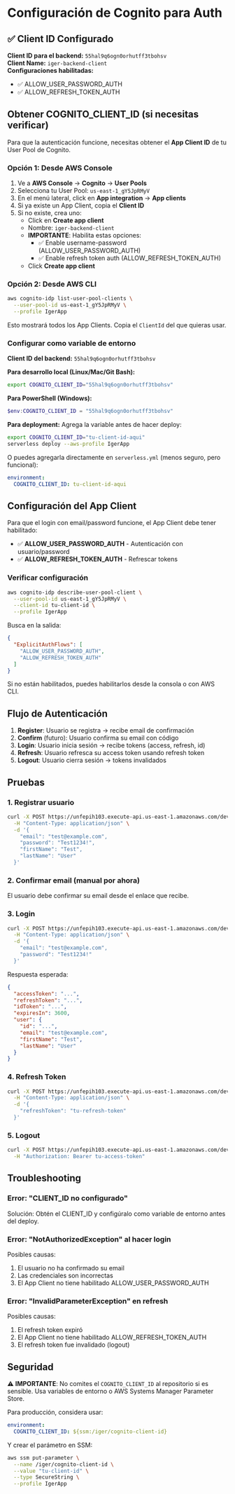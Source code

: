 # Configuración de Cognito para Auth

## ✅ Client ID Configurado

**Client ID para el backend:** `55hal9q6ogn0orhutff3tbohsv`  
**Client Name:** `iger-backend-client`  
**Configuraciones habilitadas:**
- ✅ ALLOW_USER_PASSWORD_AUTH
- ✅ ALLOW_REFRESH_TOKEN_AUTH

## Obtener COGNITO_CLIENT_ID (si necesitas verificar)

Para que la autenticación funcione, necesitas obtener el **App Client ID** de tu User Pool de Cognito.

### Opción 1: Desde AWS Console

1. Ve a **AWS Console** → **Cognito** → **User Pools**
2. Selecciona tu User Pool: `us-east-1_gY5JpRMyV`
3. En el menú lateral, click en **App integration** → **App clients**
4. Si ya existe un App Client, copia el **Client ID**
5. Si no existe, crea uno:
   - Click en **Create app client**
   - Nombre: `iger-backend-client`
   - **IMPORTANTE**: Habilita estas opciones:
     - ✅ Enable username-password (ALLOW_USER_PASSWORD_AUTH)
     - ✅ Enable refresh token auth (ALLOW_REFRESH_TOKEN_AUTH)
   - Click **Create app client**

### Opción 2: Desde AWS CLI

```bash
aws cognito-idp list-user-pool-clients \
  --user-pool-id us-east-1_gY5JpRMyV \
  --profile IgerApp
```

Esto mostrará todos los App Clients. Copia el `ClientId` del que quieras usar.

### Configurar como variable de entorno

**Client ID del backend:** `55hal9q6ogn0orhutff3tbohsv`

**Para desarrollo local (Linux/Mac/Git Bash):**
```bash
export COGNITO_CLIENT_ID="55hal9q6ogn0orhutff3tbohsv"
```

**Para PowerShell (Windows):**
```powershell
$env:COGNITO_CLIENT_ID = "55hal9q6ogn0orhutff3tbohsv"
```

**Para deployment:**
Agrega la variable antes de hacer deploy:
```bash
export COGNITO_CLIENT_ID="tu-client-id-aqui"
serverless deploy --aws-profile IgerApp
```

O puedes agregarla directamente en `serverless.yml` (menos seguro, pero funcional):

```yaml
environment:
  COGNITO_CLIENT_ID: tu-client-id-aqui
```

## Configuración del App Client

Para que el login con email/password funcione, el App Client debe tener habilitado:

- ✅ **ALLOW_USER_PASSWORD_AUTH** - Autenticación con usuario/password
- ✅ **ALLOW_REFRESH_TOKEN_AUTH** - Refrescar tokens

### Verificar configuración

```bash
aws cognito-idp describe-user-pool-client \
  --user-pool-id us-east-1_gY5JpRMyV \
  --client-id tu-client-id \
  --profile IgerApp
```

Busca en la salida:
```json
{
  "ExplicitAuthFlows": [
    "ALLOW_USER_PASSWORD_AUTH",
    "ALLOW_REFRESH_TOKEN_AUTH"
  ]
}
```

Si no están habilitados, puedes habilitarlos desde la consola o con AWS CLI.

## Flujo de Autenticación

1. **Register**: Usuario se registra → recibe email de confirmación
2. **Confirm** (futuro): Usuario confirma su email con código
3. **Login**: Usuario inicia sesión → recibe tokens (access, refresh, id)
4. **Refresh**: Usuario refresca su access token usando refresh token
5. **Logout**: Usuario cierra sesión → tokens invalidados

## Pruebas

### 1. Registrar usuario

```bash
curl -X POST https://unfepih103.execute-api.us-east-1.amazonaws.com/dev/auth/register \
  -H "Content-Type: application/json" \
  -d '{
    "email": "test@example.com",
    "password": "Test1234!",
    "firstName": "Test",
    "lastName": "User"
  }'
```

### 2. Confirmar email (manual por ahora)

El usuario debe confirmar su email desde el enlace que recibe.

### 3. Login

```bash
curl -X POST https://unfepih103.execute-api.us-east-1.amazonaws.com/dev/auth/login \
  -H "Content-Type: application/json" \
  -d '{
    "email": "test@example.com",
    "password": "Test1234!"
  }'
```

Respuesta esperada:
```json
{
  "accessToken": "...",
  "refreshToken": "...",
  "idToken": "...",
  "expiresIn": 3600,
  "user": {
    "id": "...",
    "email": "test@example.com",
    "firstName": "Test",
    "lastName": "User"
  }
}
```

### 4. Refresh Token

```bash
curl -X POST https://unfepih103.execute-api.us-east-1.amazonaws.com/dev/auth/refresh \
  -H "Content-Type: application/json" \
  -d '{
    "refreshToken": "tu-refresh-token"
  }'
```

### 5. Logout

```bash
curl -X POST https://unfepih103.execute-api.us-east-1.amazonaws.com/dev/auth/logout \
  -H "Authorization: Bearer tu-access-token"
```

## Troubleshooting

### Error: "CLIENT_ID no configurado"

Solución: Obtén el CLIENT_ID y configúralo como variable de entorno antes del deploy.

### Error: "NotAuthorizedException" al hacer login

Posibles causas:
1. El usuario no ha confirmado su email
2. Las credenciales son incorrectas
3. El App Client no tiene habilitado ALLOW_USER_PASSWORD_AUTH

### Error: "InvalidParameterException" en refresh

Posibles causas:
1. El refresh token expiró
2. El App Client no tiene habilitado ALLOW_REFRESH_TOKEN_AUTH
3. El refresh token fue invalidado (logout)

## Seguridad

⚠️ **IMPORTANTE**: No comites el `COGNITO_CLIENT_ID` al repositorio si es sensible. Usa variables de entorno o AWS Systems Manager Parameter Store.

Para producción, considera usar:
```yaml
environment:
  COGNITO_CLIENT_ID: ${ssm:/iger/cognito-client-id}
```

Y crear el parámetro en SSM:
```bash
aws ssm put-parameter \
  --name /iger/cognito-client-id \
  --value "tu-client-id" \
  --type SecureString \
  --profile IgerApp
```

